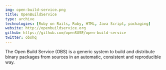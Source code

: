 ```yaml
---
img: open-build-service.png
title: OpenBuildService
type: archive
technologies: [Ruby on Rails, Ruby, HTML, Java Script, packaging]
website: http://openbuildservice.org
github: https://github.com/openSUSE/open-build-service
twitter: obshq
---
```


The Open Build Service (OBS) is a generic system to build and distribute binary packages from sources in an automatic, consistent and reproducible way.

